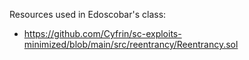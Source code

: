 Resources used in Edoscobar's class:

- https://github.com/Cyfrin/sc-exploits-minimized/blob/main/src/reentrancy/Reentrancy.sol